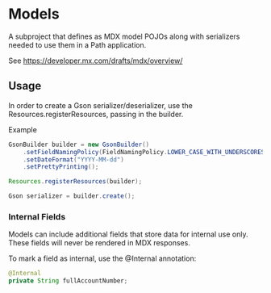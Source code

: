 # Models

A subproject that defines as MDX model POJOs along with serializers needed to use them in a Path application.

See https://developer.mx.com/drafts/mdx/overview/

## Usage

In order to create a Gson serializer/deserializer, use the Resources.registerResources, passing in the builder.

Example

```java
GsonBuilder builder = new GsonBuilder()
    .setFieldNamingPolicy(FieldNamingPolicy.LOWER_CASE_WITH_UNDERSCORES)
    .setDateFormat("YYYY-MM-dd")
    .setPrettyPrinting();

Resources.registerResources(builder);

Gson serializer = builder.create();
```

### Internal Fields

Models can include additional fields that store data for internal use only. These fields will never be rendered in MDX responses.

To mark a field as internal, use the @Internal annotation:

```java
@Internal
private String fullAccountNumber;
```
